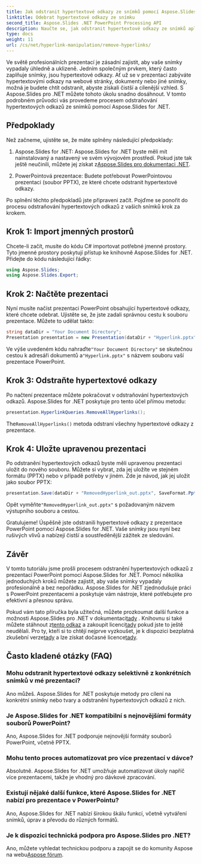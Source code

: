 ```yaml
---
title: Jak odstranit hypertextové odkazy ze snímků pomocí Aspose.Slides .NET
linktitle: Odebrat hypertextové odkazy ze snímku
second_title: Aspose.Slides .NET PowerPoint Processing API
description: Naučte se, jak odstranit hypertextové odkazy ze snímků aplikace PowerPoint pomocí Aspose.Slides for .NET. Vytvářejte čisté a profesionální prezentace.
type: docs
weight: 11
url: /cs/net/hyperlink-manipulation/remove-hyperlinks/
---
```


Ve světě profesionálních prezentací je zásadní zajistit, aby vaše snímky vypadaly úhledně a uklizeně. Jedním společným prvkem, který často zaplňuje snímky, jsou hypertextové odkazy. Ať už se v prezentaci zabýváte hypertextovými odkazy na webové stránky, dokumenty nebo jiné snímky, možná je budete chtít odstranit, abyste získali čistší a cílenější vzhled. S Aspose.Slides pro .NET můžete tohoto úkolu snadno dosáhnout. V tomto podrobném průvodci vás provedeme procesem odstraňování hypertextových odkazů ze snímků pomocí Aspose.Slides for .NET.

## Předpoklady

Než začneme, ujistěte se, že máte splněny následující předpoklady:

1.  Aspose.Slides for .NET: Aspose.Slides for .NET byste měli mít nainstalovaný a nastavený ve svém vývojovém prostředí. Pokud jste tak ještě neučinili, můžete jej získat z[Aspose.Slides pro dokumentaci .NET](https://reference.aspose.com/slides/net/).

2. PowerPointová prezentace: Budete potřebovat PowerPointovou prezentaci (soubor PPTX), ze které chcete odstranit hypertextové odkazy.

Po splnění těchto předpokladů jste připraveni začít. Pojďme se ponořit do procesu odstraňování hypertextových odkazů z vašich snímků krok za krokem.

## Krok 1: Import jmenných prostorů

Chcete-li začít, musíte do kódu C# importovat potřebné jmenné prostory. Tyto jmenné prostory poskytují přístup ke knihovně Aspose.Slides for .NET. Přidejte do kódu následující řádky:

```csharp
using Aspose.Slides;
using Aspose.Slides.Export;
```

## Krok 2: Načtěte prezentaci

Nyní musíte načíst prezentaci PowerPoint obsahující hypertextové odkazy, které chcete odebrat. Ujistěte se, že jste zadali správnou cestu k souboru prezentace. Můžete to udělat takto:

```csharp
string dataDir = "Your Document Directory";
Presentation presentation = new Presentation(dataDir + "Hyperlink.pptx");
```

 Ve výše uvedeném kódu nahraďte`"Your Document Directory"` se skutečnou cestou k adresáři dokumentů a`"Hyperlink.pptx"` s názvem souboru vaší prezentace PowerPoint.

## Krok 3: Odstraňte hypertextové odkazy

Po načtení prezentace můžete pokračovat v odstraňování hypertextových odkazů. Aspose.Slides for .NET poskytuje pro tento účel přímou metodu:

```csharp
presentation.HyperlinkQueries.RemoveAllHyperlinks();
```

 The`RemoveAllHyperlinks()` metoda odstraní všechny hypertextové odkazy z prezentace.

## Krok 4: Uložte upravenou prezentaci

Po odstranění hypertextových odkazů byste měli upravenou prezentaci uložit do nového souboru. Můžete si vybrat, zda jej uložíte ve stejném formátu (PPTX) nebo v případě potřeby v jiném. Zde je návod, jak jej uložit jako soubor PPTX:

```csharp
presentation.Save(dataDir + "RemovedHyperlink_out.pptx", SaveFormat.Pptx);
```

 Opět vyměňte`"RemovedHyperlink_out.pptx"` s požadovaným názvem výstupního souboru a cestou.

Gratulujeme! Úspěšně jste odstranili hypertextové odkazy z prezentace PowerPoint pomocí Aspose.Slides for .NET. Vaše snímky jsou nyní bez rušivých vlivů a nabízejí čistší a soustředěnější zážitek ze sledování.

## Závěr

V tomto tutoriálu jsme prošli procesem odstranění hypertextových odkazů z prezentací PowerPoint pomocí Aspose.Slides for .NET. Pomocí několika jednoduchých kroků můžete zajistit, aby vaše snímky vypadaly profesionálně a bez nepořádku. Aspose.Slides for .NET zjednodušuje práci s PowerPoint prezentacemi a poskytuje vám nástroje, které potřebujete pro efektivní a přesnou správu.

Pokud vám tato příručka byla užitečná, můžete prozkoumat další funkce a možnosti Aspose.Slides pro .NET v dokumentaci[tady](https://reference.aspose.com/slides/net/) . Knihovnu si také můžete stáhnout z[tento odkaz](https://releases.aspose.com/slides/net/) a zakoupit licenci[tady](https://purchase.aspose.com/buy) pokud jste to ještě neudělali. Pro ty, kteří si to chtějí nejprve vyzkoušet, je k dispozici bezplatná zkušební verze[tady](https://releases.aspose.com/) a lze získat dočasné licence[tady](https://purchase.aspose.com/temporary-license/).

## Často kladené otázky (FAQ)

### Mohu odstranit hypertextové odkazy selektivně z konkrétních snímků v mé prezentaci?
Ano můžeš. Aspose.Slides for .NET poskytuje metody pro cílení na konkrétní snímky nebo tvary a odstranění hypertextových odkazů z nich.

### Je Aspose.Slides for .NET kompatibilní s nejnovějšími formáty souborů PowerPoint?
Ano, Aspose.Slides for .NET podporuje nejnovější formáty souborů PowerPoint, včetně PPTX.

### Mohu tento proces automatizovat pro více prezentací v dávce?
Absolutně. Aspose.Slides for .NET umožňuje automatizovat úkoly napříč více prezentacemi, takže je vhodný pro dávkové zpracování.

### Existují nějaké další funkce, které Aspose.Slides for .NET nabízí pro prezentace v PowerPointu?
Ano, Aspose.Slides for .NET nabízí širokou škálu funkcí, včetně vytváření snímků, úprav a převodu do různých formátů.

### Je k dispozici technická podpora pro Aspose.Slides pro .NET?
 Ano, můžete vyhledat technickou podporu a zapojit se do komunity Aspose na webu[Aspose fórum](https://forum.aspose.com/).